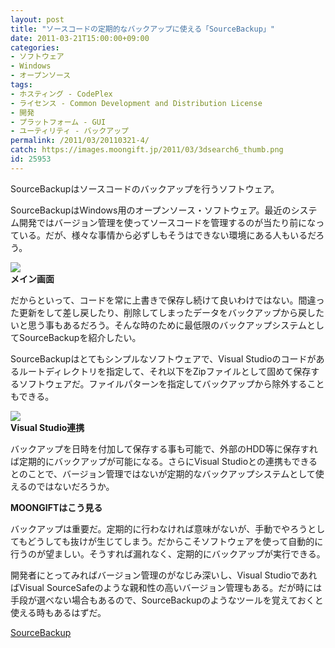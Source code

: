 ```yaml
---
layout: post
title: "ソースコードの定期的なバックアップに使える「SourceBackup」"
date: 2011-03-21T15:00:00+09:00
categories:
- ソフトウェア
- Windows
- オープンソース
tags: 
- ホスティング - CodePlex
- ライセンス - Common Development and Distribution License
- 開発
- プラットフォーム - GUI
- ユーティリティ - バックアップ
permalink: /2011/03/20110321-4/
catch: https://images.moongift.jp/2011/03/3dsearch6_thumb.png
id: 25953
---
```

SourceBackupはソースコードのバックアップを行うソフトウェア。

  

SourceBackupはWindows用のオープンソース・ソフトウェア。最近のシステム開発ではバージョン管理を使ってソースコードを管理するのが当たり前になっている。だが、様々な事情から必ずしもそうはできない環境にある人もいるだろう。

  

![](https://images.moongift.jp/2011/03/3dsearch7_thumb1.png)  
**メイン画面**

  

だからといって、コードを常に上書きで保存し続けて良いわけではない。間違った更新をして差し戻したり、削除してしまったデータをバックアップから戻したいと思う事もあるだろう。そんな時のために最低限のバックアップシステムとしてSourceBackupを紹介したい。

  
<!--more-->  

SourceBackupはとてもシンプルなソフトウェアで、Visual Studioのコードがあるルートディレクトリを指定して、それ以下をZipファイルとして固めて保存するソフトウェアだ。ファイルパターンを指定してバックアップから除外することもできる。

  

![](https://images.moongift.jp/2011/03/3dsearch6_thumb.png)  
**Visual Studio連携**

  

バックアップを日時を付加して保存する事も可能で、外部のHDD等に保存すれば定期的にバックアップが可能になる。さらにVisual Studioとの連携もできるとのことで、バージョン管理ではないが定期的なバックアップシステムとして使えるのではないだろうか。

  
  
  

**MOONGIFTはこう見る**

  

バックアップは重要だ。定期的に行わなければ意味がないが、手動でやろうとしてもどうしても抜けが生じてしまう。だからこそソフトウェアを使って自動的に行うのが望ましい。そうすれば漏れなく、定期的にバックアップが実行できる。

  

開発者にとってみればバージョン管理のがなじみ深いし、Visual StudioであればVisual SourceSafeのような親和性の高いバージョン管理もある。だが時には手段が選べない場合もあるので、SourceBackupのようなツールを覚えておくと使える時もあるはずだ。

  

[SourceBackup](http://sourcebackup.codeplex.com/)

